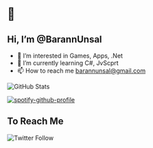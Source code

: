  # 👋 
 ## Hi, I’m @BarannUnsal
- 👀 I’m interested in Games, Apps, .Net
- 🌱 I’m currently learning C#, JvScprt
- 📫 How to reach me barannunsal@gmail.com


![GitHub Stats](https://github-readme-stats.vercel.app/api?username=BarannUnsal&theme=tokyonight)


[![spotify-github-profile](https://spotify-github-profile.vercel.app/api/view?uid=nfkrxyexw4s42hvu1eljq2xqu&cover_image=true&theme=novatorem&bar_color=ff9999&bar_color_cover=false)](https://spotify-github-profile.vercel.app/api/view?uid=nfkrxyexw4s42hvu1eljq2xqu&redirect=true)

## To Reach Me
![Twitter Follow](https://img.shields.io/twitter/follow/barannunsal?color=1DA1F2&style=plastic)
